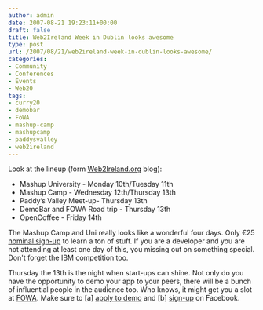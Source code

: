 ```yaml
---
author: admin
date: 2007-08-21 19:23:11+00:00
draft: false
title: Web2Ireland Week in Dublin looks awesome
type: post
url: /2007/08/21/web2ireland-week-in-dublin-looks-awesome/
categories:
- Community
- Conferences
- Events
- Web20
tags:
- curry20
- demobar
- FoWA
- mashup-camp
- mashupcamp
- paddysvalley
- web2ireland
---
```


Look at the lineup (form [Web2Ireland.org](http://www.web2ireland.org/2007/08/17/web2ireland-week-september-10th-to-14th/) blog):




* Mashup University - Monday 10th/Tuesday 11th
* Mashup Camp - Wednesday 12th/Thursday 13th
* Paddy’s Valley Meet-up- Thursday 13th
* DemoBar and FOWA Road trip - Thursday 13th
* OpenCoffee - Friday 14th


The Mashup Camp and Uni really looks like a wonderful four days. Only €25 [nominal sign-up](http://www.mashupcamp.com/) to learn a ton of stuff. If you are a developer and you are not attending at least one day of this, you missing out on something special. Don't forget the IBM competition too.

Thursday the 13th is the night when start-ups can shine. Not only do you have the opportunity to demo your app to your peers, there will be a bunch of influential people in the audience too. Who knows, it might get you a slot at [FOWA](http://www.futureofwebapps.com/). Make sure to [a] [apply to demo](https://mail.google.com/a/loudervoice.com/?view=cm&tf=0&to=web2ireland.editor@gmail.com) and [b] [sign-up](http://www.facebook.com/event.php?eid=10216815117) on Facebook.

